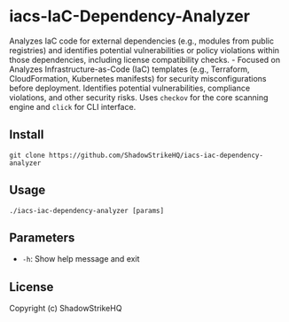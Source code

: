 # iacs-IaC-Dependency-Analyzer
Analyzes IaC code for external dependencies (e.g., modules from public registries) and identifies potential vulnerabilities or policy violations within those dependencies, including license compatibility checks. - Focused on Analyzes Infrastructure-as-Code (IaC) templates (e.g., Terraform, CloudFormation, Kubernetes manifests) for security misconfigurations before deployment.  Identifies potential vulnerabilities, compliance violations, and other security risks. Uses `checkov` for the core scanning engine and `click` for CLI interface.

## Install
`git clone https://github.com/ShadowStrikeHQ/iacs-iac-dependency-analyzer`

## Usage
`./iacs-iac-dependency-analyzer [params]`

## Parameters
- `-h`: Show help message and exit

## License
Copyright (c) ShadowStrikeHQ

